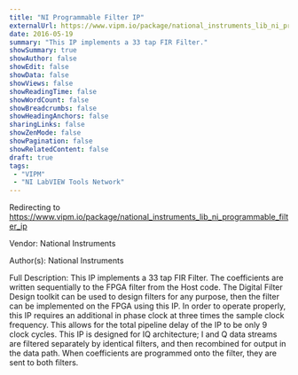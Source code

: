 ```yaml
---
title: "NI Programmable Filter IP"
externalUrl: https://www.vipm.io/package/national_instruments_lib_ni_programmable_filter_ip
date: 2016-05-19
summary: "This IP implements a 33 tap FIR Filter."
showSummary: true
showAuthor: false
showEdit: false
showData: false
showViews: false
showReadingTime: false
showWordCount: false
showBreadcrumbs: false
showHeadingAnchors: false
sharingLinks: false
showZenMode: false
showPagination: false
showRelatedContent: false
draft: true
tags:
 - "VIPM"
 - "NI LabVIEW Tools Network"
---
```


Redirecting to https://www.vipm.io/package/national_instruments_lib_ni_programmable_filter_ip

Vendor: National Instruments

Author(s): National Instruments
 
Full Description:
This IP implements a 33 tap FIR Filter. The coefficients are written sequentially to the FPGA filter from the Host code. The Digital Filter Design toolkit can be used to design filters for any purpose, then the filter can be implemented on the FPGA using this IP. 
In order to operate properly, this IP requires an additional in phase clock at three times the sample clock frequency. This allows for the total pipeline delay of the IP to be only 9 clock cycles.
This IP is designed for IQ architecture; I and Q data streams are filtered separately by identical filters, and then recombined for output in the data path. When coefficients are programmed onto the filter, they are sent to both filters.